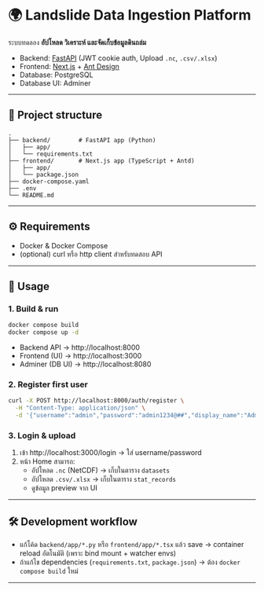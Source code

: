 # 🌍 Landslide Data Ingestion Platform

ระบบทดลอง **อัปโหลด วิเคราะห์ และจัดเก็บข้อมูลดินถล่ม**  
- Backend: [FastAPI](https://fastapi.tiangolo.com/) (JWT cookie auth, Upload `.nc`, `.csv/.xlsx`)  
- Frontend: [Next.js](https://nextjs.org/) + [Ant Design](https://ant.design/)  
- Database: PostgreSQL  
- Database UI: Adminer  

---

## 📂 Project structure

```
.
├── backend/        # FastAPI app (Python)
│   ├── app/
│   └── requirements.txt
├── frontend/       # Next.js app (TypeScript + Antd)
│   ├── app/
│   └── package.json
├── docker-compose.yaml
├── .env
└── README.md
```

---

## ⚙️ Requirements

- Docker & Docker Compose
- (optional) curl หรือ http client สำหรับทดสอบ API

---

## 🚀 Usage

### 1. Build & run
```bash
docker compose build
docker compose up -d
```

- Backend API → http://localhost:8000  
- Frontend (UI) → http://localhost:3000  
- Adminer (DB UI) → http://localhost:8080  

### 2. Register first user
```bash
curl -X POST http://localhost:8000/auth/register \
  -H "Content-Type: application/json" \
  -d '{"username":"admin","password":"admin1234@##","display_name":"Admin"}'
```

### 3. Login & upload
1. เข้า http://localhost:3000/login → ใส่ username/password  
2. หน้า Home สามารถ:  
   - อัปโหลด `.nc` (NetCDF) → เก็บในตาราง `datasets`  
   - อัปโหลด `.csv/.xlsx` → เก็บในตาราง `stat_records`  
   - ดูข้อมูล preview จาก UI  

---

## 🛠️ Development workflow

- แก้โค้ด `backend/app/*.py` หรือ `frontend/app/*.tsx` แล้ว save → container reload อัตโนมัติ (เพราะ bind mount + watcher envs)  
- ถ้าแก้ไข dependencies (`requirements.txt`, `package.json`) → ต้อง `docker compose build` ใหม่  

---